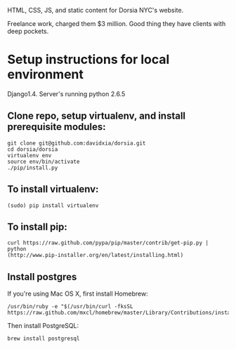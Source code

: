 HTML, CSS, JS, and static content for Dorsia NYC's website.

Freelance work, charged them $3 million.  Good thing they have clients with deep pockets.


Setup instructions for local environment
====================================================================================================

Django1.4. Server's running python 2.6.5

Clone repo, setup virtualenv, and install prerequisite modules:
----------------------------------------------------------------------------------------------------

    git clone git@github.com:davidxia/dorsia.git
    cd dorsia/dorsia
    virtualenv env
    source env/bin/activate
    ./pip/install.py


To install virtualenv:
----------------------------------------------------------------------------------------------------

    (sudo) pip install virtualenv

To install pip:
----------------------------------------------------------------------------------------------------

    curl https://raw.github.com/pypa/pip/master/contrib/get-pip.py | python
    (http://www.pip-installer.org/en/latest/installing.html)

Install postgres
----------------------------------------------------------------------------------------------------

If you're using Mac OS X, first install Homebrew:

    /usr/bin/ruby -e "$(/usr/bin/curl -fksSL https://raw.github.com/mxcl/homebrew/master/Library/Contributions/install_homebrew.rb)"

Then install PostgreSQL:

    brew install postgresql
